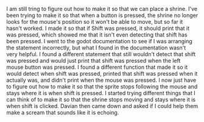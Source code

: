 I am still tring to figure out how to make it so that we can place a shrine. I've been trying to make it so that when a button is pressed, the shrine no longer looks for the mouse's position so it won't be able to move, but so far it hasn't worked. I made it so that if Shift was pressed, it should print that it was pressed, which showed me that it isn't even detecting that shift has been pressed. I went to the godot documentation to see if I was arranging the statement incorrectly, but what I found in the documentation wasn't very helpful. I found a different statement that still wouldn't detect that shift was pressed and would just print that shift was pressed when the left mouse button was pressed. I found a different function that made it so it would detect when shift was pressed, printed that shift was pressed when it actually was, and didn't print when the mouse was pressed. I now just have to figure out how to make it so that the sprite stops following the mouse and stays where it is when shift is pressed. I started trying different things that I can think of to make it so that the shrine stops moving and stays where it is when shift is clicked. Davian then came down and asked if I could help them make a scream that sounds like it is echoing. 
